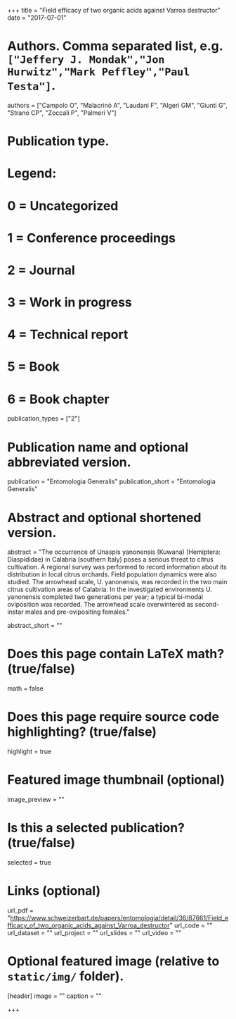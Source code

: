 +++
title = "Field efficacy of two organic acids against Varroa destructor"
date = "2017-07-01"

# Authors. Comma separated list, e.g. `["Jeffery J. Mondak","Jon Hurwitz","Mark Peffley","Paul Testa"]`.
authors = ["Campolo O", "Malacrinò A", "Laudani F", "Algeri GM", "Giunti G", "Strano CP", "Zoccali P", "Palmeri V"]

# Publication type.
# Legend:
# 0 = Uncategorized
# 1 = Conference proceedings
# 2 = Journal
# 3 = Work in progress
# 4 = Technical report
# 5 = Book
# 6 = Book chapter
publication_types = ["2"]

# Publication name and optional abbreviated version.
publication = "Entomologia Generalis"
publication_short = "Entomologia Generalis"

# Abstract and optional shortened version.
abstract = "The occurrence of Unaspis yanonensis (Kuwana) (Hemiptera: Diaspididae) in Calabria (southern Italy) poses a serious threat to citrus cultivation. A regional survey was performed to record information about its distribution in local citrus orchards. Field population dynamics were also studied. The arrowhead scale, U. yanonensis, was recorded in the two main citrus cultivation areas of Calabria. In the investigated environments U. yanonensis completed two generations per year; a typical bi-modal oviposition was recorded. The arrowhead scale overwintered as second-instar males and pre-ovipositing females."

abstract_short = ""

# Does this page contain LaTeX math? (true/false)
math = false

# Does this page require source code highlighting? (true/false)
highlight = true

# Featured image thumbnail (optional)
image_preview = ""

# Is this a selected publication? (true/false)
selected = true

# Links (optional)
url_pdf = "https://www.schweizerbart.de/papers/entomologia/detail/36/87661/Field_efficacy_of_two_organic_acids_against_Varroa_destructor"
url_code = ""
url_dataset = ""
url_project = ""
url_slides = ""
url_video = ""

# Optional featured image (relative to `static/img/` folder).
[header]
image = ""
caption = ""

+++
